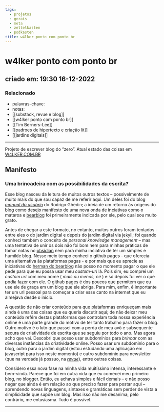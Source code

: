 ```yaml
---
tags:
  - projetos
  - gerais
  - meta
  - zettelkasten
  - podkasten
title: w4lker ponto com ponto br
---
```


# w4lker ponto com ponto br

## criado em: 19:30 16-12-2022

### Relacionado

- palavras-chave: 
- notas: 
- [[substack, revue e blog]]
- [[w4lker ponto com ponto br]]
- [[Tim Berners-Lee]]
- [[padroes de hipertexto e criação lit]]
- [[jardins digitais]]
---

Projeto de escrever blog do “zero”. Atual estado das coisas em  
[W4LKER.COM.BR](https://w4lker.com.br/)

## Manifesto

### Uma brincadeira com as possibilidades da escrita?

Esse blog nasceu da leitura de muitos outros textos – possivelmente de muito mais do que sou capaz de me referir aqui. Um deles foi do blog [_manual do usuário_](https://manualdousuario.net/blogs-bear-mataroa/) do Rodrigo Ghedin; a ideia de um retorno às origens do blog como desejo manifesto de uma nova onda de inciativas como o mataroa e [bearblog](https://herman.bearblog.dev/) foi primeiramente indicada por ele, pelo qual sou muito grato.

Antes de chegar a este formato, no entanto, muitos outros foram tentados - entre eles o do jardim digital e depois do jardim digital via jekyll; foi quando conheci também o conceito de _personal knowledge management_ – mas uma tentativa de unir os dois não foi bom nem para minhas práticas de tomar notas no [obsidian](https://deepakness.com/blog/obsidian-love/) nem para minha inciativa de ter um simples e humilde blog. Nesse meio tempo conheci o github pages - que oferecia uma alternativa às plataformas pagas - e por mais que eu aprecie as iniciativas do [herman do bearblog](https://herman.bearblog.dev/) não posso no momento pagar o que ele pede para que eu possa usar meu _custom-url_ lá. Pois sim, eu comprei um _custom url_ com meu nome ( _mais ou menos, né_ ) e só depois fui ver o que podia fazer com ele. O github pages é dos poucos que permitem que eu use ele de graça em um blog que ele abriga. Para mim, enfim, é importante ter um url pessoal para começar a criar esse canto na internet que eu almejava desde o início.

A questão de não criar conteúdo para que plataformas enriqueçam mais ainda é uma das coisas que eu queria discutir aqui; de não deixar meu conteúdo refém destas plataformas que controlam toda nossa experiência online é uma parte grande do motivo de ter tanto trabalho para fazer o blog. Outro motivo é o luto que passei com a perda de meu avô e subsequente secura de criatividade de escrita que se seguiu por todo o ano. Mas agora acho que vai. Descobri que posso usar subdomínios para _brincar_ com as diversas instâncias da criatividade online. Posso usar um subdominio para o blog, outro para o jardim digital (estou estudando uma aplicação em javascript para isso neste momento) e outro subdomínio para newsletter (que na verdade já possuo, na [_revue_](http://newsletter.w4lker.com.br/)), entre outras coisas.

Considero essa nova fase na minha vida muitíssimo intensa, interessante e bem-vinda. Parece que foi em outra vida que eu comecei meu primeiro blog, no blogger. Então, eu achava simples e fácil demais – e não posso negar que ainda é em relação ao que preciso fazer para postar aqui – aprendendo novas linguagens, sintaxes e gramáticas sem perder de vista a simplicidade que supõe um blog. Mas isso não me desanima, pelo contrário, me entusiasma. Tudo é possível.

---
